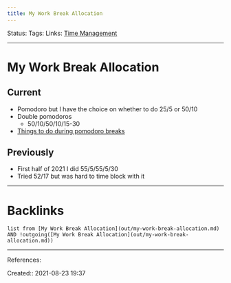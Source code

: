 ```yaml
---
title: My Work Break Allocation
---
```

Status: 
Tags: 
Links: [Time Management](out/time-management.md)
___
# My Work Break Allocation
## Current
- Pomodoro but I have the choice on whether to do 25/5 or 50/10
- Double pomodoros
	- 50/10/50/10/15-30
- [Things to do during pomodoro breaks](out/things-to-do-during-pomodoro-breaks.md)
## Previously
- First half of 2021 I did 55/5/55/5/30
- Tried 52/17 but was hard to time block with it

___
# Backlinks
```dataview
list from [My Work Break Allocation](out/my-work-break-allocation.md) AND !outgoing([My Work Break Allocation](out/my-work-break-allocation.md))
```
___
References:

Created:: 2021-08-23 19:37
